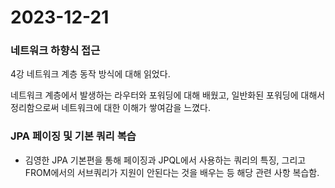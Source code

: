 # 2023-12-21

### 네트워크 하향식 접근

4강 네트워크 계층 동작 방식에 대해 읽었다.

네트워크 계층에서 발생하는 라우터와 포워딩에 대해 배웠고, 일반화된 포워딩에 대해서 정리함으로써 네트워크에 대한 이해가 쌓여감을 느꼈다.



### JPA 페이징 및 기본 쿼리 복습

- 김영한 JPA 기본편을 통해 페이징과 JPQL에서 사용하는 쿼리의 특징, 그리고 FROM에서의 서브쿼리가 지원이 안된다는 것을 배우는 등 해당 관련 사항 복습함.
